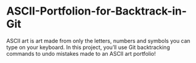 # ASCII-Portfolion-for-Backtrack-in-Git
ASCII art is art made from only the letters, numbers and symbols you can type on your keyboard.  In this project, you’ll use Git backtracking commands to undo mistakes made to an ASCII art portfolio!
